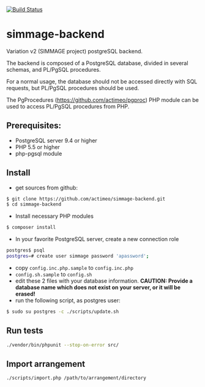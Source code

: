 [![Build Status](https://travis-ci.org/actimeo/simmage-backend.svg?branch=master)](https://travis-ci.org/actimeo/simmage-backend)

# simmage-backend
Variation v2 (SIMMAGE project) postgreSQL backend.

The backend is composed of a PostgreSQL database, divided in several schemas, and PL/PgSQL procedures.

For a normal usage, the database should not be accessed directly with SQL requests, but PL/PgSQL procedures should be used.

The PgProcedures (https://github.com/actimeo/pgproc) PHP module can be used to access PL/PgSQL procedures from PHP.

## Prerequisites:

- PostgreSQL server 9.4 or higher
- PHP 5.5 or higher
- php-pgsql module

## Install

- get sources from github:

```sh
$ git clone https://github.com/actimeo/simmage-backend.git
$ cd simmage-backend
```

- Install necessary PHP modules
```sh
$ composer install
```

- In your favorite PostgreSQL server, create a new connection role

```sh
postgres$ psql
postgres=# create user simmage password 'apassword';
```

- copy `config.inc.php.sample` to `config.inc.php`
- `config.sh.sample` to `config.sh`
- edit these 2 files with your database information. **CAUTION: Provide a database name which does not exist on your server, or it will be erased!**
- run the following script, as postgres user:

```sh
$ sudo su postgres -c ./scripts/update.sh
```


## Run tests

```sh
./vendor/bin/phpunit --stop-on-error src/
```

## Import arrangement

```sh
./scripts/import.php /path/to/arrangement/directory
```

